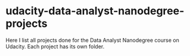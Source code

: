 # udacity-data-analyst-nanodegree-projects

Here I list all projects done for the Data Analyst Nanodegree course on Udacity.
Each project has its own folder.
